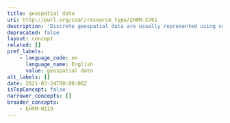```yaml
---
title: geospatial data
uri: http://purl.org/coar/resource_type/2H0M-X761
description: 'Discrete geospatial data are usually represented using vector data consisting of points, lines and polygons, while continuous geospatial data are usually represented by raster data, consisting of a grid of cells that each has its own value. Any number of applications in a wide range of areas produce geospatial data, such as GIS, Remote Sensing equipment, GPS units, archaeological total stations, manual mapping and computer-aided design (CAD), in a number of formats, including images, vector, text, and tabular data. Vector-based geospatial data include tables listing archaeological sites along with their coordinates, text-based files (e.g., XML) containing coordinates and topology for historic road networks, voting figures for political parties by administrative area. Raster-based geospatial data include satellite images, aerial photographs, scanned maps, and digital maps of elevations, vegetation, land-use, sea surface temperatures, air pollution, soil-types, etc. [Source: https://ddialliance.org/Specification/DDI-CV/GeneralDataFormat_2.0.html]'
deprecated: false
layout: concept
related: []
pref_labels:
    - language_code: en
      language_name: English
      value: geospatial data
alt_labels: []
date: 2021-03-24T00:00:00Z
isTopConcept: false
narrower_concepts: []
broader_concepts:
    - EHVM-H119
---
```


